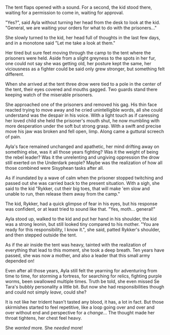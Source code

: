 The tent flaps opened with a sound. For a second, the kid stood there, waiting for a permission to come in, waiting for approval.

"Yes?", said Ayla without turning her head from the desk to look at the kid.
"General, we are waiting your orders for what to do with the prisoners..."

She slowly turned to the kid, her head full of thoughts in the last few days, and in a monotone said "Let me take a look at them."

Her tired but sure feet moving through the camp to the tent where the prisoners were held. Aside from a slight greyness to the spots in her fur, one could not say she was getting old, her posture kept the same, her viciousness as a fighter could be said only grew stronger, but something felt different.

When she arrived at the tent three drow were tied to a pole in the center of the tent, their eyes covered and mouths gagged. Two guards stand there  keeping watch of the miserable prisoners.

She approached one of the prisoners and removed his gag. His thin face reacted trying to move away and he cried unintelligible words, all she could understand was the despair in his voice. With a light touch as if caressing her loved child she held the prisoner's mouth shut, he now mumbling with more desperation under the soft but strong grasp. With a swift and precise move his jaw was broken and fell open, limp. Along came a guttural screech of pain.

Ayla's face remained unchanged and apathetic, her mind drifting away on something else, was it all those years fighting? Was it the weight of being the rebel leader? Was it the unrelenting and ungiving oppression the drow still exerted on the Underdark people? Maybe was the realization of how all those combined were Sisyphean tasks after all.

As if inundated by a wave of calm when the prisoner stopped twitching and passed out she was carried back to the present situation. With a sigh, she said to the kid "Rykker, cut their big toes, that will make 'em slow and unable to run, then release them away from the camp."

The kid, Rykker, had a quick glimpse of fear in his eyes, but his response was confident, or at least tried to sound like that. "Yes, moth... general!"

Ayla stood up, walked to the kid and put her hand in his shoulder, the kid was a strong leonin, but still looked tiny compared to his mother. "You are ready for this responsibility, I know it.", she said, patted Rykker's shoulder, and then stepped outside the tent.

As if the air inside the tent was heavy, tainted with the realization of everything that lead to this moment, she took a deep breath. Ten years have passed, she was now a mother, and also a leader that this small army depended on!

Even after all those years, Ayla still felt the yearning for adventuring from time to time, for storming a fortress, for searching for relics, fighting purple worms, been swallowed multiple times. Truth be told, she even missed Se Tara's bubbly personality a little bit. But now she had responsibilities though and could not simply _leave_, could she?

It is not like her trident hasn't tasted any blood, it has, a lot in fact. But those skirmishes started to feel repetitive, like a loop going over and over and over without end and perspective for a _change_... The thought made her throat tightens, her chest feel heavy.

She _wanted_ more. She _needed_ more!
